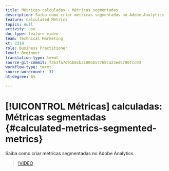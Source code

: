 ```yaml
---
title: Métricas calculadas - Métricas segmentadas
description: Saiba como criar métricas segmentadas no Adobe Analytics
feature: Calculated Metrics
topics: null
activity: use
doc-type: feature video
team: Technical Marketing
kt: 2319
role: Business Practitioner
level: Beginner
translation-type: tm+mt
source-git-commit: f3b3fa7d91b0cb21005b57768ca23ed6700fcc03
workflow-type: tm+mt
source-wordcount: '31'
ht-degree: 6%

---
```



# [!UICONTROL Métricas] calculadas: Métricas segmentadas  {#calculated-metrics-segmented-metrics}

Saiba como criar métricas segmentadas no Adobe Analytics

>[!VIDEO](https://video.tv.adobe.com/v/25409/?quality=12)
